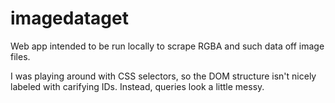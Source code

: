imagedataget
============

Web app intended to be run locally to scrape RGBA and such data off image files.

I was playing around with CSS selectors, so the DOM structure isn't nicely labeled with carifying IDs.  Instead, queries look a little messy.
